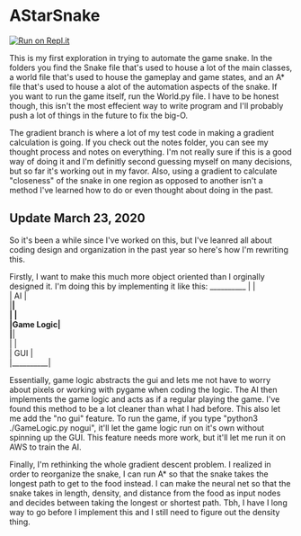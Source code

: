 # AStarSnake

[![Run on Repl.it](https://repl.it/badge/github/durgadarba97/AStarSnake)](https://repl.it/github/durgadarba97/AStarSnake)

This is my first exploration in trying to automate the game snake. 
In the folders you find the Snake file that's used to house a lot of the main classes, 
a world file that's used to house the gameplay and game states, and an A* file that's used to 
house a alot of the automation aspects of the snake. If you want to run the game itself, run the
World.py file. I have to be honest though, this isn't the most effecient way to write program and 
I'll probably push a lot of things in the future to fix the big-O. 

The gradient branch is where a lot of my test code in making a gradient calculation is going. 
If you check out the notes folder, you can see my thought process and notes on everything. 
I'm not really sure if this is a good way of doing it and I'm definitly second guessing myself on 
many decisions, but so far it's working out in my favor. Also, using a gradient to calculate "closeness"
of the snake in one region as opposed to another isn't a method I've learned how to do or even thought about
doing in the past. 

## Update March 23, 2020
So it's been a while since I've worked on this, but I've leanred all about coding design and organization in the
past year so here's how I'm rewriting this. 

Firstly, I want to make this much more object oriented than I orginally designed it. I'm doing this by
implementing it like this:
                                               __________
                                              |          |</br >
                                              |    AI    |</br >
                                              |__________|</br >
                                              |          |</br >
                                              |Game Logic|</br >
                                              |__________|</br >
                                              |          |</br >
                                              |   GUI    |</br >
                                              |__________|</br >
                                              
Essentially, game logic abstracts the gui and lets me not have to worry about pixels or working with pygame when 
coding the logic. The AI then implements the game logic and acts as if a regular playing the game. I've found this
method to be a lot cleaner than what I had before. This also let me add the "no gui" feature. To run the game, 
if you type "python3 ./GameLogic.py nogui", it'll let the game logic run on it's own without spinning up the GUI. 
This feature needs more work, but it'll let me run it on AWS to train the AI.

Finally, I'm rethinking the whole gradient descent problem. I realized in order to reorganize the snake, I can run
A* so that the snake takes the longest path to get to the food instead. I can make the neural net so that the snake
takes in length, density, and distance from the food as input nodes and decides between taking the longest or
shortest path. Tbh, I have I long way to go before I implement this and I still need to figure out the density thing.


